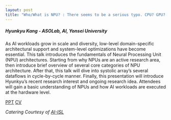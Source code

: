 ```yaml
---
layout: post
title: "Who/What is NPU? : There seems to be a serious typo. CPU? GPU? NPU!"
---
```


<h5>
    Hyunkyu Kang - ASOLab, AI, Yonsei University
</h5>

As AI workloads grow in scale and diversity, low-level domain-specific architectural support and system-level optimizations have become essential. This talk introduces the fundamentals of Neural Processing Unit (NPU) architectures. Starting from why NPUs are an active research area, then introduce brief overview of several core categories of NPU architecture. After that, this talk will dive into systolic array’s several dataflows in cycle-by-cycle manner. Finally, this presentation will introduce Hyunkyu’s recent research interest and ongoing research idea. Attendees will gain a basic understanding of NPUs and how AI workloads are executed at the hardware level.

[PPT](https://docs.google.com/presentation/d/1fWkWi3UbQUzrjE5SPheioULYevVVeuUr/edit?usp=sharing&ouid=111948851444227468135&rtpof=true&sd=true)
[CV](www.linkedin.com/in/hyunkyu-kang-717774362)

<i>
    Catering Courtesy of <a href="https://albert-no.github.io/">AI-ISL</a>
</i>